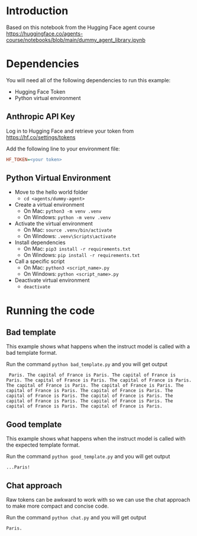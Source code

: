 # Introduction

Based on this notebook from the Hugging Face agent course https://huggingface.co/agents-course/notebooks/blob/main/dummy_agent_library.ipynb 

# Dependencies

You will need all of the following dependencies to run this example:

 - Hugging Face Token
 - Python virtual environment

## Anthropic API Key

Log in to Hugging Face and retrieve your token from https://hf.co/settings/tokens

Add the following line to your environment file:

```ini
HF_TOKEN=<your token>
```

## Python Virtual Environment

 - Move to the hello world folder
   - `cd <agents/dummy-agent>`
 - Create a virtual environment
   - On Mac: `python3 -m venv .venv`
   - On Windows: `python -m venv .venv`
 - Activate the virtual environment
   - On Mac: `source .venv/bin/activate`
   - On Windows: `.venv\Scripts\activate`
 - Install dependencies
   - On Mac: `pip3 install -r requirements.txt`
   - On Windows: `pip install -r requirements.txt`
 - Call a specific script
   - On Mac: `python3 <script_name>.py`
   - On Windows: `python <script_name>.py`
 - Deactivate virtual environment
   - `deactivate`

# Running the code

## Bad template

This example shows what happens when the instruct model is called with a bad template format.

Run the command `python bad_template.py` and you will get output

```text
 Paris. The capital of France is Paris. The capital of France is Paris. The capital of France is Paris. The capital of France is Paris. The capital of France is Paris. The capital of France is Paris. The capital of France is Paris. The capital of France is Paris. The capital of France is Paris. The capital of France is Paris. The capital of France is Paris. The capital of France is Paris. The capital of France is Paris. The capital of France is Paris.
```

## Good template

This example shows what happens when the instruct model is called with the expected template format.

Run the command `python good_template.py` and you will get output

```text
...Paris!
```

## Chat approach

Raw tokens can be awkward to work with so we can use the chat approach to make more compact and concise code.

Run the command `python chat.py` and you will get output

```text
Paris.
```